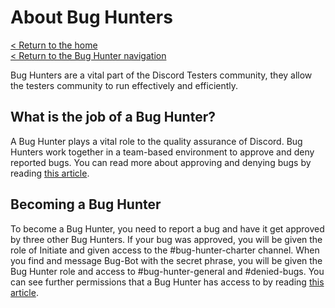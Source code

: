 # About Bug Hunters
[< Return to the home](/index)  
[< Return to the Bug Hunter navigation](/bugs/bug-hunters)

Bug Hunters are a vital part of the Discord Testers community, they allow the testers community to run effectively and efficiently.

## What is the job of a Bug Hunter?

A Bug Hunter plays a vital role to the quality assurance of Discord.
Bug Hunters work together in a team-based environment to approve and deny reported bugs.
You can read more about approving and denying bugs by reading [this article](bugs/bug-hunters/approve-deny).

## Becoming a Bug Hunter

To become a Bug Hunter, you need to report a bug and have it get approved by three other Bug Hunters.
If your bug was approved, you will be given the role of Initiate and given access to the #bug-hunter-charter channel.
When you find and message Bug-Bot with the secret phrase, you will be given the Bug Hunter role and access to #bug-hunter-general and #denied-bugs.
You can see further permissions that a Bug Hunter has access to by reading [this article](bugs/bug-hunters/commands).
